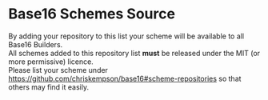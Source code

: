 # Base16 Schemes Source
By adding your repository to this list your scheme will be available to all Base16 Builders.  
All schemes added to this repository list **must** be released under the MIT (or more permissive) licence.  
Please list your scheme under https://github.com/chriskempson/base16#scheme-repositories so that others may find it easily.
